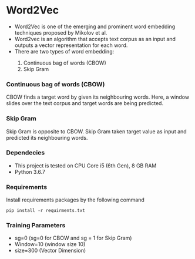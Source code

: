<h1>Word2Vec</h1>
<ul>
  <li>Word2Vec is one of the emerging and prominent word embedding techniques proposed by Mikolov et al.</li>
  <li>Word2vec is an algorithm that accepts text corpus as an input and outputs a vector representation for each word.</li>
  <li>There are two types of word embedding: <br></li>
  <ol>
    <li> Continuous bag of words (CBOW) </li>
    <li> Skip Gram </li>
  </ol>
</ul>

<h3> Continuous bag of words (CBOW) </h3>
<p>  CBOW finds a target word by given its neighbouring words. Here, a window slides over the text corpus and target words are being predicted. </p>

<h3> Skip Gram </h3>
<p>Skip Gram is opposite to CBOW. Skip Gram taken target value as input and predicted its neighbouring words.</p>
<h3> Dependecies </h3>
<ul>
  <li>This project is tested on CPU Core i5 (6th Gen), 8 GB RAM </li>
  <li>Python  3.6.7 </li>
</ul>
 <h3> Requirements </h3>
 <p>Install requirements packages by the following command <br> </p>
 
  ``` pip install -r requirments.txt ```

<h3> Training Parameters </h3>
<ul>
  <li>sg=0 (sg=0 for CBOW and sg = 1 for Skip Gram) </li>
  <li>Window=10 (window size 10) </li>
  <li>size=300 (Vector Dimension) </li>
</ul>

